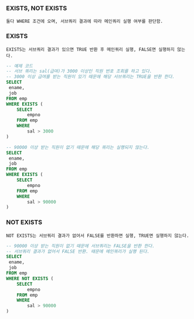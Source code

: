 ### EXISTS, NOT EXISTS
    둘다 WHERE 조건에 오며, 서브쿼리 결과에 따라 메인쿼리 실행 여부를 판단함.
    
### EXISTS
    EXISTS는 서브쿼리 결과가 있으면 TRUE 반환 후 메인쿼리 실행, FALSE면 실행하지 않는다.

```sql
-- 예제 코드 
-- 서브 쿼리는 sal(급여)가 3000 이상인 직원 번호 조회를 하고 있다.
-- 3000 이상 급여를 받는 직원이 있기 때문에 해당 서브쿼리는 TRUE을 반환 한다. 
SELECT
 ename,
 job
FROM emp
WHERE EXISTS (
	SELECT
	    empno
	FROM emp
	WHERE
        sal > 3000
)
```
```sql
-- 90000 이상 받는 직원이 없기 때문에 해당 쿼리는 실행되지 않는다.
SELECT
 ename,
 job
FROM emp
WHERE EXISTS (
	SELECT
	    empno
	FROM emp
	WHERE
        sal > 90000
)
```

### NOT EXISTS
    NOT EXISTS는 서브쿼리 결과가 없어서 FALSE를 반환하면 실행, TRUE면 실행하지 않는다.

```sql
-- 90000 이상 받는 직원이 없기 때문에 서브쿼리는 FALSE을 반환 한다. 
-- 서브쿼리 결과가 없어서 FALSE 반환. 때문에 메인쿼리가 실행 된다.
SELECT
 ename,
 job
FROM emp
WHERE NOT EXISTS (
	SELECT
	    empno
	FROM emp
	WHERE
        sal > 90000
)
```